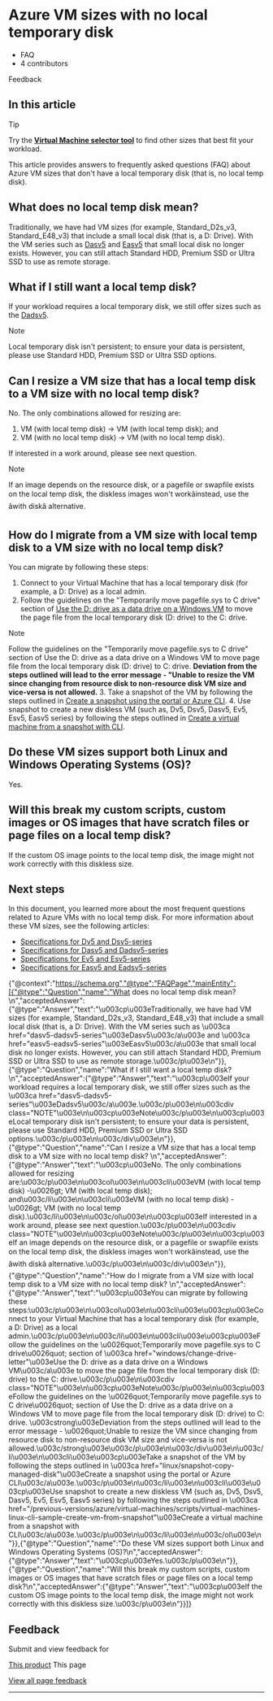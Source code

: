 # Azure VM sizes with no local temporary disk

* FAQ
* 4 contributors

Feedback

## In this article

Tip

Try the **[Virtual Machine selector tool](https://aka.ms/vm-selector)** to find other sizes that best fit your workload.

This article provides answers to frequently asked questions (FAQ) about Azure VM sizes that don't have a local temporary disk (that is, no local temp disk).

## What does no local temp disk mean?

Traditionally, we have had VM sizes (for example, Standard\_D2s\_v3, Standard\_E48\_v3) that include a small local disk (that is, a D: Drive). With the VM series such as [Dasv5](dasv5-dadsv5-series) and [Easv5](easv5-eadsv5-series) that small local disk no longer exists. However, you can still attach Standard HDD, Premium SSD or Ultra SSD to use as remote storage.

## What if I still want a local temp disk?

If your workload requires a local temporary disk, we still offer sizes such as the [Dadsv5](dasv5-dadsv5-series).

Note

Local temporary disk isn't persistent; to ensure your data is persistent, please use Standard HDD, Premium SSD or Ultra SSD options.

## Can I resize a VM size that has a local temp disk to a VM size with no local temp disk?

No. The only combinations allowed for resizing are:

1. VM (with local temp disk) -> VM (with local temp disk); and
2. VM (with no local temp disk) -> VM (with no local temp disk).

If interested in a work around, please see next question.

Note

If an image depends on the resource disk, or a pagefile or swapfile exists on the local temp disk, the diskless images won't workâinstead, use the âwith diskâ alternative.

## How do I migrate from a VM size with local temp disk to a VM size with no local temp disk?

You can migrate by following these steps:

1. Connect to your Virtual Machine that has a local temporary disk (for example, a D: Drive) as a local admin.
2. Follow the guidelines on the "Temporarily move pagefile.sys to C drive" section of [Use the D: drive as a data drive on a Windows VM](windows/change-drive-letter) to move the page file from the local temporary disk (D: drive) to the C: drive.

Note

Follow the guidelines on the "Temporarily move pagefile.sys to C drive" section of Use the D: drive as a data drive on a Windows VM to move page file from the local temporary disk (D: drive) to C: drive. **Deviation from the steps outlined will lead to the error message - "Unable to resize the VM since changing from resource disk to non-resource disk VM size and vice-versa is not allowed.**
3. Take a snapshot of the VM by following the steps outlined in [Create a snapshot using the portal or Azure CLI](linux/snapshot-copy-managed-disk).
4. Use snapshot to create a new diskless VM (such as, Dv5, Dsv5, Dasv5, Ev5, Esv5, Easv5 series) by following the steps outlined in [Create a virtual machine from a snapshot with CLI](/en-us/previous-versions/azure/virtual-machines/scripts/virtual-machines-linux-cli-sample-create-vm-from-snapshot).

## Do these VM sizes support both Linux and Windows Operating Systems (OS)?

Yes.

## Will this break my custom scripts, custom images or OS images that have scratch files or page files on a local temp disk?

If the custom OS image points to the local temp disk, the image might not work correctly with this diskless size.

## Next steps

In this document, you learned more about the most frequent questions related to Azure VMs with no local temp disk. For more information about these VM sizes, see the following articles:

* [Specifications for Dv5 and Dsv5-series](dv5-dsv5-series)
* [Specifications for Dasv5 and Dadsv5-series](dasv5-dadsv5-series)
* [Specifications for Ev5 and Esv5-series](ev5-esv5-series)
* [Specifications for Easv5 and Eadsv5-series](easv5-eadsv5-series)

 {"@context":"https://schema.org","@type":"FAQPage","mainEntity":[{"@type":"Question","name":"What does no local temp disk mean? \n","acceptedAnswer":{"@type":"Answer","text":"\u003cp\u003eTraditionally, we have had VM sizes (for example, Standard\_D2s\_v3, Standard\_E48\_v3) that include a small local disk (that is, a D: Drive). With the VM series such as \u003ca href=\"dasv5-dadsv5-series\"\u003eDasv5\u003c/a\u003e and \u003ca href=\"easv5-eadsv5-series\"\u003eEasv5\u003c/a\u003e that small local disk no longer exists. However, you can still attach Standard HDD, Premium SSD or Ultra SSD to use as remote storage.\u003c/p\u003e\n"}},{"@type":"Question","name":"What if I still want a local temp disk?\n","acceptedAnswer":{"@type":"Answer","text":"\u003cp\u003eIf your workload requires a local temporary disk, we still offer sizes such as the \u003ca href=\"dasv5-dadsv5-series\"\u003eDadsv5\u003c/a\u003e.\u003c/p\u003e\n\u003cdiv class=\"NOTE\"\u003e\n\u003cp\u003eNote\u003c/p\u003e\n\u003cp\u003eLocal temporary disk isn't persistent; to ensure your data is persistent, please use Standard HDD, Premium SSD or Ultra SSD options.\u003c/p\u003e\n\u003c/div\u003e\n"}},{"@type":"Question","name":"Can I resize a VM size that has a local temp disk to a VM size with no local temp disk? \n","acceptedAnswer":{"@type":"Answer","text":"\u003cp\u003eNo. The only combinations allowed for resizing are:\u003c/p\u003e\n\u003col\u003e\n\u003cli\u003eVM (with local temp disk) -\u0026gt; VM (with local temp disk); and\u003c/li\u003e\n\u003cli\u003eVM (with no local temp disk) -\u0026gt; VM (with no local temp disk).\u003c/li\u003e\n\u003c/ol\u003e\n\u003cp\u003eIf interested in a work around, please see next question.\u003c/p\u003e\n\u003cdiv class=\"NOTE\"\u003e\n\u003cp\u003eNote\u003c/p\u003e\n\u003cp\u003eIf an image depends on the resource disk, or a pagefile or swapfile exists on the local temp disk, the diskless images won't workâinstead, use the âwith diskâ alternative.\u003c/p\u003e\n\u003c/div\u003e\n"}},{"@type":"Question","name":"How do I migrate from a VM size with local temp disk to a VM size with no local temp disk? \n","acceptedAnswer":{"@type":"Answer","text":"\u003cp\u003eYou can migrate by following these steps:\u003c/p\u003e\n\u003col\u003e\n\u003cli\u003e\u003cp\u003eConnect to your Virtual Machine that has a local temporary disk (for example, a D: Drive) as a local admin.\u003c/p\u003e\n\u003c/li\u003e\n\u003cli\u003e\u003cp\u003eFollow the guidelines on the \u0026quot;Temporarily move pagefile.sys to C drive\u0026quot; section of \u003ca href=\"windows/change-drive-letter\"\u003eUse the D: drive as a data drive on a Windows VM\u003c/a\u003e to move the page file from the local temporary disk (D: drive) to the C: drive.\u003c/p\u003e\n\u003cdiv class=\"NOTE\"\u003e\n\u003cp\u003eNote\u003c/p\u003e\n\u003cp\u003eFollow the guidelines on the \u0026quot;Temporarily move pagefile.sys to C drive\u0026quot; section of Use the D: drive as a data drive on a Windows VM to move page file from the local temporary disk (D: drive) to C: drive. \u003cstrong\u003eDeviation from the steps outlined will lead to the error message - \u0026quot;Unable to resize the VM since changing from resource disk to non-resource disk VM size and vice-versa is not allowed.\u003c/strong\u003e\u003c/p\u003e\n\u003c/div\u003e\n\u003c/li\u003e\n\u003cli\u003e\u003cp\u003eTake a snapshot of the VM by following the steps outlined in \u003ca href=\"linux/snapshot-copy-managed-disk\"\u003eCreate a snapshot using the portal or Azure CLI\u003c/a\u003e.\u003c/p\u003e\n\u003c/li\u003e\n\u003cli\u003e\u003cp\u003eUse snapshot to create a new diskless VM (such as, Dv5, Dsv5, Dasv5, Ev5, Esv5, Easv5 series) by following the steps outlined in \u003ca href=\"/previous-versions/azure/virtual-machines/scripts/virtual-machines-linux-cli-sample-create-vm-from-snapshot\"\u003eCreate a virtual machine from a snapshot with CLI\u003c/a\u003e.\u003c/p\u003e\n\u003c/li\u003e\n\u003c/ol\u003e\n"}},{"@type":"Question","name":"Do these VM sizes support both Linux and Windows Operating Systems (OS)?\n","acceptedAnswer":{"@type":"Answer","text":"\u003cp\u003eYes.\u003c/p\u003e\n"}},{"@type":"Question","name":"Will this break my custom scripts, custom images or OS images that have scratch files or page files on a local temp disk?\n","acceptedAnswer":{"@type":"Answer","text":"\u003cp\u003eIf the custom OS image points to the local temp disk, the image might not work correctly with this diskless size.\u003c/p\u003e\n"}}]}

## Feedback

Submit and view feedback for

[This product](https://feedback.azure.com/d365community/forum/79b1327d-d925-ec11-b6e6-000d3a4f06a4)
This page

[View all page feedback](https://github.com/MicrosoftDocs/azure-docs/issues)

---
